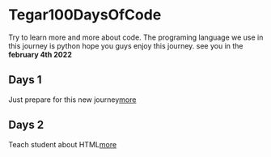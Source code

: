 # Tegar100DaysOfCode
Try to learn more and more about code. The programing language we use in this journey is python
hope you guys enjoy this journey. see you in the  **february 4th 2022**

## Days 1
Just prepare for this new journey[more](Days1/Days1.md)

## Days 2
Teach student about HTML[more](Days2/Days2.md)
